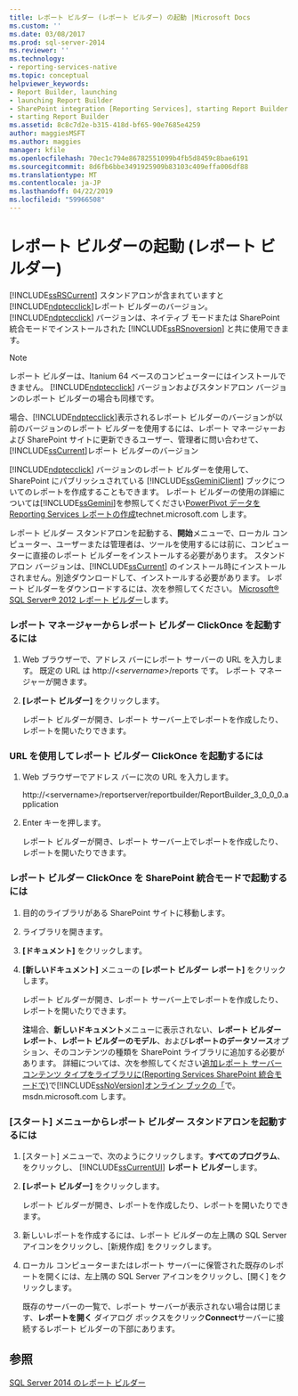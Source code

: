 ```yaml
---
title: レポート ビルダー (レポート ビルダー) の起動 |Microsoft Docs
ms.custom: ''
ms.date: 03/08/2017
ms.prod: sql-server-2014
ms.reviewer: ''
ms.technology:
- reporting-services-native
ms.topic: conceptual
helpviewer_keywords:
- Report Builder, launching
- launching Report Builder
- SharePoint integration [Reporting Services], starting Report Builder
- starting Report Builder
ms.assetid: 8c8c7d2e-b315-418d-bf65-90e7685e4259
author: maggiesMSFT
ms.author: maggies
manager: kfile
ms.openlocfilehash: 70ec1c794e86782551099b4fb5d8459c8bae6191
ms.sourcegitcommit: 8d6fb6bbe3491925909b83103c409effa006df88
ms.translationtype: MT
ms.contentlocale: ja-JP
ms.lasthandoff: 04/22/2019
ms.locfileid: "59966508"
---
```

# <a name="start-report-builder-report-builder"></a>レポート ビルダーの起動 (レポート ビルダー)
  [!INCLUDE[ssRSCurrent](../../includes/ssrscurrent-md.md)] スタンドアロンが含まれていますと[!INCLUDE[ndptecclick](../../includes/ndptecclick-md.md)]レポート ビルダーのバージョン。 [!INCLUDE[ndptecclick](../../includes/ndptecclick-md.md)] バージョンは、ネイティブ モードまたは SharePoint 統合モードでインストールされた [!INCLUDE[ssRSnoversion](../../includes/ssrsnoversion-md.md)] と共に使用できます。  
  
> [!NOTE]  
>  レポート ビルダーは、Itanium 64 ベースのコンピューターにはインストールできません。 [!INCLUDE[ndptecclick](../../includes/ndptecclick-md.md)] バージョンおよびスタンドアロン バージョンのレポート ビルダーの場合も同様です。  
  
 場合、[!INCLUDE[ndptecclick](../../includes/ndptecclick-md.md)]表示されるレポート ビルダーのバージョンが以前のバージョンのレポート ビルダーを使用するには、レポート マネージャーおよび SharePoint サイトに更新できるユーザー、管理者に問い合わせて、[!INCLUDE[ssCurrent](../../includes/sscurrent-md.md)]レポート ビルダーのバージョン  
  
 [!INCLUDE[ndptecclick](../../includes/ndptecclick-md.md)] バージョンのレポート ビルダーを使用して、SharePoint にパブリッシュされている [!INCLUDE[ssGeminiClient](../../includes/ssgeminiclient-md.md)] ブックについてのレポートを作成することもできます。 レポート ビルダーの使用の詳細については[!INCLUDE[ssGemini](../../includes/ssgemini-md.md)]を参照してください[PowerPivot データを Reporting Services レポートの作成](https://go.microsoft.com/fwlink/?LinkId=185238)technet.microsoft.com します。  
  
 レポート ビルダー スタンドアロンを起動する、**開始**メニューで、ローカル コンピューター、ユーザーまたは管理者は、ツールを使用するには前に、コンピューターに直接のレポート ビルダーをインストールする必要があります。 スタンドアロン バージョンは、[!INCLUDE[ssCurrent](../../includes/sscurrent-md.md)] のインストール時にインストールされません。別途ダウンロードして、インストールする必要があります。 レポート ビルダーをダウンロードするには、次を参照してください。 [Microsoft® SQL Server® 2012 レポート ビルダー](https://go.microsoft.com/fwlink/?LinkId=401502)します。  
  
### <a name="to-start-report-builder-clickonce-from-report-manager"></a>レポート マネージャーからレポート ビルダー ClickOnce を起動するには  
  
1.  Web ブラウザーで、アドレス バーにレポート サーバーの URL を入力します。 既定の URL は http://\<*servername*>/reports です。 レポート マネージャーが開きます。  
  
2.  **[レポート ビルダー]** をクリックします。  
  
     レポート ビルダーが開き、レポート サーバー上でレポートを作成したり、レポートを開いたりできます。  
  
### <a name="to-start-report-builder-clickonce-using-a-url"></a>URL を使用してレポート ビルダー ClickOnce を起動するには  
  
1.  Web ブラウザーでアドレス バーに次の URL を入力します。  
  
     http://\<servername>/reportserver/reportbuilder/ReportBuilder_3_0_0_0.application  
  
2.  Enter キーを押します。  
  
     レポート ビルダーが開き、レポート サーバー上でレポートを作成したり、レポートを開いたりできます。  
  
### <a name="to-start-report-builder-clickonce-in-sharepoint-integrated-mode"></a>レポート ビルダー ClickOnce を SharePoint 統合モードで起動するには  
  
1.  目的のライブラリがある SharePoint サイトに移動します。  
  
2.  ライブラリを開きます。  
  
3.  **[ドキュメント]** をクリックします。  
  
4.  **[新しいドキュメント]** メニューの **[レポート ビルダー レポート]** をクリックします。  
  
     レポート ビルダーが開き、レポート サーバー上でレポートを作成したり、レポートを開いたりできます。  
  
     **注**場合、**新しいドキュメント**メニューに表示されない、**レポート ビルダー レポート**、**レポート ビルダーのモデル**、および**レポートのデータソース**オプション、そのコンテンツの種類を SharePoint ライブラリに追加する必要があります。 詳細については、次を参照してください[追加レポート サーバー コンテンツ タイプをライブラリに&#40;Reporting Services SharePoint 統合モードで&#41;](../add-reporting-services-content-types-to-a-sharepoint-library.md)で[!INCLUDE[ssNoVersion](../../includes/ssnoversion-md.md)][オンライン ブックの「](https://go.microsoft.com/fwlink/?LinkId=154888)で。msdn.microsoft.com します。  
  
### <a name="to-start-report-builder-stand-alone-from-the-start-menu"></a>[スタート] メニューからレポート ビルダー スタンドアロンを起動するには  
  
1.  [スタート] メニューで、次のようにクリックします。**すべてのプログラム**、 をクリックし、 [!INCLUDE[ssCurrentUI](../../includes/sscurrentui-md.md)] **レポート ビルダー**します。  
  
2.  **[レポート ビルダー]** をクリックします。  
  
     レポート ビルダーが開き、レポートを作成したり、レポートを開いたりできます。  
  
3.  新しいレポートを作成するには、レポート ビルダーの左上隅の SQL Server アイコンをクリックし、[新規作成] をクリックします。  
  
4.  ローカル コンピューターまたはレポート サーバーに保管された既存のレポートを開くには、左上隅の SQL Server アイコンをクリックし、[開く] をクリックします。  
  
     既存のサーバーの一覧で、レポート サーバーが表示されない場合は閉じます、**レポートを開く** ダイアログ ボックスをクリック**Connect**サーバーに接続するレポート ビルダーの下部にあります。  
  
## <a name="see-also"></a>参照  
 [SQL Server 2014 のレポート ビルダー](report-builder-in-sql-server-2016.md)  
  
  
